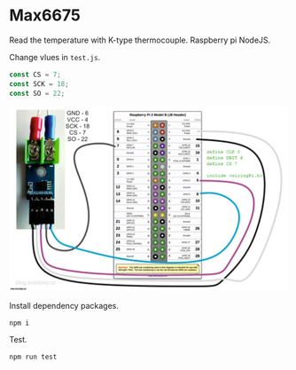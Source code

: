 # Max6675

Read the temperature with K-type thermocouple. Raspberry pi NodeJS.

Change vlues in `test.js`.

```js
const CS = 7;
const SCK = 18;
const SO = 22;
```

![](20190228010901.jpg)

Install dependency packages.

```shell
npm i
```

Test.

```sh
npm run test
```